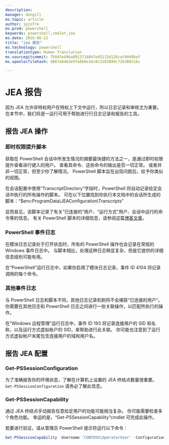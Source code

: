 ```yaml
---
description: 
manager: dongill
ms.topic: article
author: jpjofre
ms.prod: powershell
keywords: powershell,cmdlet,jea
ms.date: 2016-06-22
title: "jea 报告"
ms.technology: powershell
translationtype: Human Translation
ms.sourcegitcommit: 7504fe496a8913718847e45115d126caf4049bef
ms.openlocfilehash: d867a6462e9fa8b6e16c8c2103899c72b380116c

---
```


# JEA 报告
因为 JEA 允许非特权用户在特权上下文中运行，所以日志记录和审核尤为重要。
在本节中，我们将逐一运行可用于帮助进行行日志记录和报告的工具。

## 报告 JEA 操作
### 即时权限提升脚本
获取在 PowerShell 会话中所发生情况的摘要最快捷的方法之一，是通过即时权限提升查看进行键入的用户。
查看其命令、这些命令的输出是否一切正常。
或者并非一切正常，但至少你了解情况。
PowerShell 脚本旨在出现问题后，给予你类似的视图。

在会话配置中使用“TranscriptDirectory”字段时，PowerShell 将自动记录给定会话中执行的所有操作的脚本。
可在以下位置找到你执行本文档中的会话所生成的脚本：“$env:ProgramData\JEAConfiguration\Transcripts”

显而易见，该脚本记录了有关“已连接的”用户、“运行方式”用户、会话中运行的命令等的信息。
有关 PowerShell 脚本的详细信息，请参阅这篇[博客文章](http://blogs.msdn.com/b/powershell/archive/2015/06/09/powershell-the-blue-team.aspx)。

### PowerShell 事件日志
在模块日志记录处于打开状态时，所有的 PowerShell 操作也会记录在常规的 Windows 事件日志中。
与脚本相比，处理这种日志稍显复杂，但是它提供的详细信息级别可能有用。

在“PowerShell”运行日志中，如果你启用了模块日志记录，事件 ID 4104 将记录调用的每个命令。

### 其他事件日志
与 PowerShell 日志和脚本不同，其他日志记录机制将不会捕获“已连接的用户”。
你需要在其他日志和 PowerShell 日志之间进行一些关联操作，以匹配所执行的操作。

在“Windows 远程管理”运行日志中，事件 ID 193 将记录连接用户的 SID 和名称，以及运行方式虚拟帐户的 SID，来帮助进行此关联。
你可能也注意到了运行方式虚拟帐户末尾包含连接用户的域和用户名。

## 报告 JEA 配置
### Get-PSSessionConfiguration
为了准确报告你的环境状态，了解在计算机上设置的 JEA 终结点数量很重要。
`Get-PSSessionConfiguration` 请务必了解此信息。

### Get-PSSessionCapability
通过 JEA 终结点手动报告任意给定用户的功能可能相当复杂。
你可能需要检查多个角色功能。
幸运的是，“Get-PSSessionCapability”cmdlet 可完成此操作。

若要进行验证，请从管理员 PowerShell 提示符运行以下命令：
```PowerShell
Get-PSSessionCapability -Username 'CONTOSO\OperatorUser' -ConfigurationName JEADemo
```




<!--HONumber=Jul16_HO1-->


